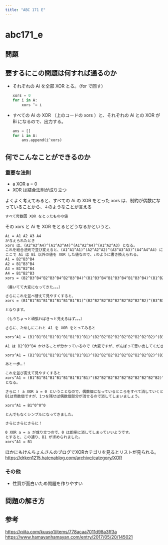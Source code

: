 ```yaml
---
title: "ABC 171 E"
---
```


# abc171_e

## 問題

## 要するにこの問題は何すれば通るのか

- それぞれの Ai を全部 XOR とる。（for で回す）

    ```python
    xors = 0
    for i in A:
        xors ^= i
    ```

- すべての Ai の XOR （上のコードの xors ）と、それぞれの Ai との XOR が Bi になるので、出力する。

    ```python
    ans = []
    for i in A:
        ans.append(i^xors)
    ```

## 何でこんなことができるのか

### 重要な法則

- a XOR a = 0
- XOR は結合法則が成り立つ

よくよく考えてみると、すべての Ai の XOR をとった xors は、制約が偶数になっていることから、↓のようなことが言える

```txt
すべて奇数回 XOR をとったものの値
```

その xors と Ai を XOR をとるとどうなるかというと、

```txt
Ai = A1 A2 A3 A4
が与えられたとき
xors は、(A2^A3^A4)^(A1^A3^A4)^(A1^A2^A4)^(A1^A2^A3) となる。
これを結合法則で並び変えると、(A1^A1^A1)^(A2^A2^A2)^(A3^A3^A3)^(A4^A4^A4) になる。
ここで Ai は Bi 以外の値を XOR した値なので、↓のように書き換えられる。
A1 = B2^B3^B4
A2 = B1^B3^B4
A3 = B1^B2^B4
A4 = B1^B2^B3
xors = (B2^B3^B4^B2^B3^B4^B2^B3^B4)^(B1^B3^B4^B1^B3^B4^B1^B3^B4)^(B1^B2^B4^B1^B2^B4^B1^B2^B4)^(B1^B2^B3^B1^B2^B3^B1^B2^B3)

（書いてて大変になってきた。。。）

さらにこれを並べ替えて見やすくすると、
xors = (B1^B1^B1^B1^B1^B1^B1^B1^B1)^(B2^B2^B2^B2^B2^B2^B2^B2^B2)^(B3^B3^B3^B3^B3^B3^B3^B3^B3)^(B4^B4^B4^B4^B4^B4^B4^B4^B4)

となります。

（もうちょっと頑張ればきっと見えるはず。。。）

さらに、ためしにこれと A1 を XOR をとってみると

xors^A1 = (B1^B1^B1^B1^B1^B1^B1^B1^B1)^(B2^B2^B2^B2^B2^B2^B2^B2^B2)^(B3^B3^B3^B3^B3^B3^B3^B3^B3)^(B4^B4^B4^B4^B4^B4^B4^B4^B4)^A1

A1 は B2^B3^B4 かけることが分かっているので（大変ですが、がんばって思い出してください。。。！）さらに式変形すると、

xors^A1 = (B1^B1^B1^B1^B1^B1^B1^B1^B1)^(B2^B2^B2^B2^B2^B2^B2^B2^B2)^(B3^B3^B3^B3^B3^B3^B3^B3^B3)^(B4^B4^B4^B4^B4^B4^B4^B4^B4)^A1 = (B1^B1^B1^B1^B1^B1^B1^B1^B1)^(B2^B2^B2^B2^B2^B2^B2^B2^B2)^(B3^B3^B3^B3^B3^B3^B3^B3^B3)^(B4^B4^B4^B4^B4^B4^B4^B4^B4)(B2^B3^B4)

あと一歩…！

これを並び変えて見やすくすると
xors^A1 = (B1^B1^B1^B1^B1^B1^B1^B1^B1)^(B2^B2^B2^B2^B2^B2^B2^B2^B2^B2)^(B3^B3^B3^B3^B3^B3^B3^B3^B3^B3)^(B4^B4^B4^B4^B4^B4^B4^B4^B4^B4)
となる。

さらに！ a XOR a = 0 ということなので、偶数個になっているところをすべて消していくと、なんと B2、B3、B4 すべて 0 になってしまいます。
B1は奇数個ですが、1つを残せば偶数個部分が消せるので消してしまいましょう。

xors^A1 = B1^0^0^0

とんでもなくシンプルになってきました。

さらにさらにさらに！

0 XOR a = a が成り立つので、0 は即座に消してしまっていいようです。
とすると、この通り、B1 が求められました。
xors^A1 = B1
```

ほかにもけんちょんさんのブログでXORカテゴリを見るとリストが見られる。
<https://drken1215.hatenablog.com/archive/category/XOR>

### その他

- 性質が面白いため問題を作りやすい

## 問題の解き方

## 参考

<https://qiita.com/kuuso1/items/778acaa7011d98a3ff3a>
<https://www.hamayanhamayan.com/entry/2017/05/20/145021>
